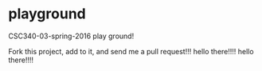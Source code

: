 # playground
CSC340-03-spring-2016 play ground!

Fork this project, add to it, and send me a pull request!!!
hello there!!!!
hello there!!!!

